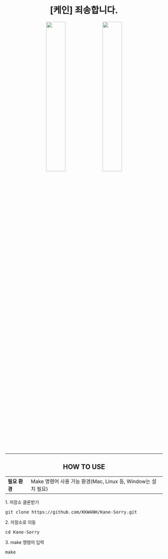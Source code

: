 <h1 align="center">[케인] 죄송합니다.</h1>
<p align="center"><img width="35%" src="https://user-images.githubusercontent.com/35485904/122158440-a3544000-cea7-11eb-8f52-fa305ad4ca26.gif">
                  <img width="35%" src="https://user-images.githubusercontent.com/35485904/122160181-6d648b00-ceaa-11eb-8a84-ddbf6ac63fab.gif"></p>
<hr>
<h2 align="center">HOW TO USE</h2>
<table align="center"><tbody>
  <tr>
    <td><b>필요 환경</b></td>
    <td>Make 명령어 사용 가능 환경(Mac, Linux 등, Window는 설치 필요)</td>
  </tr>
</tbody></table>
<p>1. 저장소 클론받기</p>
<pre>git clone https://github.com/KKWANH/Kane-Sorry.git</pre>
<p>2. 저장소로 이동</p>
<pre>cd Kane-Sorry</pre>
<p>3. make 명령어 입력</p>
<pre>make</pre>
